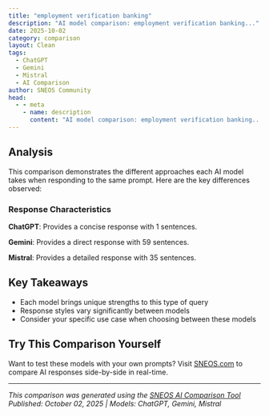 ```yaml
---
title: "employment verification banking"
description: "AI model comparison: employment verification banking..."
date: 2025-10-02
category: comparison
layout: Clean
tags:
  - ChatGPT
  - Gemini
  - Mistral
  - AI Comparison
author: SNEOS Community
head:
  - - meta
    - name: description
      content: "AI model comparison: employment verification banking..."
---
```


<ChatComparison
  title="employment verification banking"
  prompt="employment verification banking"
  :responses='{
    "ChatGPT": "Employment verification in banking typically involves confirming a person&#x27;s employment status, position, income, and sometimes the duration of their employment at a financial institution or any previous employer. This process is common in situations such as loan applications, mortgage approvals, and rental applications. Here&#x27;s how it generally works:\n\n### Steps in Employment Verification for Banking\n\n1. **Request for Verification**: The lender or financial institution initiates a request to verify employment information provided by the applicant. This usually includes a form that the applicant may need to sign to authorize the verification.\n\n2. **Contacting the Employer**: The bank or lending institution contacts the applicant&#x27;s employer directly. This could be done via phone, email, or through an automated verification service. \n\n3. **Information Gathered**: The employer or its human resources (HR) department typically provides details such as:\n   - Employment status (active, terminated, etc.)\n   - Job title and position\n   - Dates of employment (start date and end date, if applicable)\n   - Income information, including salary and any bonuses\n\n4. **Verification**: The bank evaluates the information provided to ensure it matches what the applicant disclosed. Discrepancies may lead to further questions or complications in the application process.\n\n5. **Documentation**: In some cases, the applicant may be asked to provide pay stubs, tax documents (like W-2s), or other proof of income and employment.\n\n### Methods of Employment Verification\n\n- **Manual Verification**: This involves the lender reaching out directly to the employer and can take longer.\n- **Third-Party Verification Services**: Some organizations specialize in employment verification and can provide this service quickly and efficiently.\n- **Online Portals**: Many companies use online services to automate the employment verification process.\n\n### Importance of Employment Verification in Banking\n\n- **Assessing Creditworthiness**: Lenders need to confirm that borrowers can repay loans based on stable income.\n- **Preventing Fraud**: To avoid identity theft and false claims, verifying employment helps maintain the integrity of the loan application process.\n- **Regulatory Compliance**: Banks have regulations they must follow, which often include verifying employment and income.\n\n### Applicant Tips\n\n- **Be Transparent**: Provide accurate and truthful information on employment applications.\n- **Communicate with Employer**: Inform your employer that a verification request may be coming, which can help streamline the process.\n- **Prepare Documentation**: Have pay stubs or tax forms ready if the lender requests proof of income.\n\nBy understanding the employment verification process in banking, applicants can navigate applications more effectively and avoid potential issues.",
    "Gemini": "Employment verification banking is the process of confirming someone\u0027s employment status with their bank. Here\u0027s a breakdown of what it entails, why it\u0027s used, and how it works:\n\n**What it is:**\n\nEmployment verification banking is a request by a third party (like a lender, landlord, or potential employer) to a bank to verify an individual\u0027s employment details.  This verification is typically based on the individual\u0027s banking activity, specifically looking at direct deposits of salary or wages into their bank account.\n\n**Why it\u0027s used:**\n\n*   **Loan Applications:** Lenders use employment verification to assess a borrower\u0027s ability to repay a loan.  Consistent salary deposits demonstrate stable income.\n*   **Rental Applications:** Landlords use it to ensure a prospective tenant has a reliable income source to cover rent payments.\n*   **Background Checks for Employment:** Although direct contact with employers is more common, some employers might use banking verification as a supplementary check on employment and income, especially if traditional methods are difficult or unavailable.\n*   **Government Assistance Programs:** Some government programs may require proof of income, which can be obtained through banking records.\n*   **Security Clearance Applications:** To verify income and employment history as part of a thorough background check.\n*   **Identity Verification:** In some cases, banking verification can be used as a form of identity verification, as it links an individual to a specific employer and bank account.\n\n**How it works:**\n\n1.  **Authorization:** The individual being verified *must* provide written consent for the bank to release information.  This is usually done by signing a form provided by the requesting party.\n2.  **Request to the Bank:** The requesting party (e.g., lender) sends a formal request to the individual\u0027s bank. The request includes the individual\u0027s name, account number (sometimes), and the specific information needed (e.g., length of employment, average salary).\n3.  **Bank Verification:** The bank reviews the individual\u0027s account history to verify:\n    *   Consistent direct deposits from the claimed employer.\n    *   The amount of the deposits, which can be used to estimate annual income.\n    *   The duration of the direct deposit relationship (how long they\u0027ve been receiving deposits from the same employer).\n4.  **Response from the Bank:** The bank typically provides a written response to the requesting party, confirming or denying the employment details. The response may include:\n    *   Confirmation of direct deposit activity from the employer.\n    *   Start date of direct deposits.\n    *   Average monthly or annual deposit amounts.\n    *   A disclaimer that the bank is only verifying deposit activity and not guaranteeing continued employment.\n\n**Important Considerations and Limitations:**\n\n*   **Privacy:** Banks are legally obligated to protect customer privacy. They will not release any information without the individual\u0027s explicit consent.\n*   **Bank\u0027s Role:** Banks are only verifying deposit activity. They are *not* verifying employment status, job title, or other employment details.  The bank\u0027s response is based solely on the account history.\n*   **Direct Deposit is Key:** This method relies on direct deposit of salary/wages.  If the individual receives paychecks and deposits them manually, or if they are paid in cash, this method will not be effective.\n*   **Self-Employment:**  Employment verification banking is generally *not* suitable for self-employed individuals, as they typically don\u0027t receive direct deposits of wages.\n*   **Accuracy:** While banking records are generally reliable, there can be discrepancies. For example, a direct deposit could be a bonus or a one-time payment, which might skew the income estimate.\n*   **Alternatives:**  Traditional methods of employment verification, such as contacting the employer\u0027s HR department directly, are often preferred for a more complete and accurate picture of employment status and income. Services like The Work Number are also widely used.\n*   **Fees:**  Banks may charge a fee for providing employment verification services. This fee is typically paid by the requesting party.\n\n**Example:**\n\nLet\u0027s say John Doe is applying for a mortgage. The lender requires employment verification.\n\n1.  John signs a consent form authorizing his bank to release information to the lender.\n2.  The lender sends a request to John\u0027s bank, specifying that they need to verify John\u0027s employment with \u0022ABC Company\u0022 and his average monthly income.\n3.  John\u0027s bank reviews his account history and sees consistent direct deposits from ABC Company for the past two years.\n4.  The bank sends a letter to the lender confirming that John has received direct deposits from ABC Company since [date] and that his average monthly direct deposit amount is $5,000. The letter includes a disclaimer that the bank is only verifying deposit activity and cannot guarantee continued employment.\n\n**In conclusion:**\n\nEmployment verification banking provides a way to confirm income through banking records. It\u0027s a useful tool, but it has limitations. It\u0027s crucial to understand what the bank is verifying (deposit activity) and to use it in conjunction with other verification methods for a more complete picture of an individual\u0027s employment status and financial situation. Always ensure proper authorization is obtained to respect privacy laws and banking regulations.\n",
    "Mistral": "Employment verification in the banking industry is a crucial process that ensures the authenticity and reliability of job candidates or current employees. This process is essential for maintaining the integrity and security of financial institutions. Here are some key aspects of employment verification in banking:\n\n### 1. **Background Checks**\n   - **Criminal History:** Banks often conduct criminal background checks to ensure that candidates do not have a history of financial crimes or other serious offenses.\n   - **Credit History:** Given the sensitive nature of financial information, banks may review a candidate\u0027s credit history to assess their financial responsibility.\n   - **Education Verification:** Verifying educational qualifications to ensure that candidates have the necessary academic background for the role.\n\n### 2. **Reference Checks**\n   - **Professional References:** Contacting previous employers or professional references to confirm the candidate\u0027s work history, job performance, and professional conduct.\n   - **Character References:** Sometimes, banks may also seek character references to understand the candidate\u0027s personal integrity and reliability.\n\n### 3. **Identity Verification**\n   - **Documentation:** Verifying identity through official documents such as passports, driver\u0027s licenses, or national ID cards.\n   - **Biometric Verification:** In some cases, biometric verification methods like fingerprint scanning may be used.\n\n### 4. **Employment History**\n   - **Work Experience:** Confirming the candidate\u0027s previous employment, including job titles, responsibilities, and dates of employment.\n   - **Gaps in Employment:** Investigating any significant gaps in employment history to understand the reasons behind them.\n\n### 5. **Regulatory Compliance**\n   - **KYC/AML:** Ensuring compliance with Know Your Customer (KYC) and Anti-Money Laundering (AML) regulations.\n   - **Fit and Proper Test:** Assessing whether the candidate meets the regulatory requirements for working in the banking sector, including checks for financial misconduct.\n\n### 6. **Internal Verification**\n   - **Internal Records:** For current employees, banks may verify employment details through internal records and databases.\n   - **Performance Reviews:** Reviewing performance evaluations and disciplinary records to assess the employee\u0027s suitability for continued employment or promotion.\n\n### 7. **Third-Party Verification Services**\n   - **Outsourcing:** Some banks outsource the employment verification process to specialized third-party services that conduct thorough background checks.\n   - **Automated Systems:** Using automated systems and databases to streamline the verification process and ensure accuracy.\n\n### 8. **Confidentiality and Data Protection**\n   - **Data Security:** Ensuring that all personal and employment-related data is handled securely and in compliance with data protection regulations.\n   - **Confidentiality Agreements:** Requiring candidates and employees to sign confidentiality agreements to protect sensitive information.\n\n### 9. **Continuous Monitoring**\n   - **Ongoing Verification:** For high-risk roles, banks may conduct continuous monitoring and periodic re-verification to ensure ongoing compliance and integrity.\n   - **Internal Audits:** Regular internal audits to review the employment verification process and ensure its effectiveness.\n\n### 10. **Legal and Ethical Considerations**\n   - **Non-Discrimination:** Ensuring that the verification process is fair and non-discriminatory, in compliance with labor laws and ethical standards.\n   - **Transparency:** Being transparent with candidates about the verification process and their rights.\n\nEmployment verification in banking is a multifaceted process that involves thorough checks and balances to ensure the reliability and integrity of employees. This is essential for maintaining trust and security within the financial sector."
  }'
  published-date="12:33"
/>

## Analysis

This comparison demonstrates the different approaches each AI model takes when responding to the same prompt. Here are the key differences observed:

### Response Characteristics

**ChatGPT**: Provides a concise response with 1 sentences. 

**Gemini**: Provides a direct response with 59 sentences. 

**Mistral**: Provides a detailed response with 35 sentences. 

## Key Takeaways

- Each model brings unique strengths to this type of query
- Response styles vary significantly between models
- Consider your specific use case when choosing between these models

## Try This Comparison Yourself

Want to test these models with your own prompts? Visit [SNEOS.com](https://sneos.com) to compare AI responses side-by-side in real-time.

---

*This comparison was generated using the [SNEOS AI Comparison Tool](https://sneos.com)*
*Published: October 02, 2025 | Models: ChatGPT, Gemini, Mistral*
